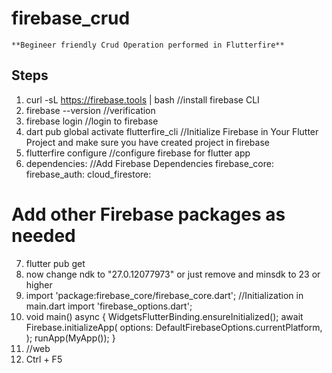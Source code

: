 # firebase_crud

```
**Begineer friendly Crud Operation performed in Flutterfire**
```

## Steps

1. curl -sL https://firebase.tools | bash //install firebase CLI
2. firebase --version //verification
3. firebase login //login to firebase
4. dart pub global activate flutterfire_cli //Initialize Firebase in Your Flutter Project
   and make sure you have created project in firebase
5. flutterfire configure //configure firebase for flutter app
6. dependencies: //Add Firebase Dependencies
   firebase_core:
   firebase_auth:
   cloud_firestore:

# Add other Firebase packages as needed

7. flutter pub get
8. now change ndk to "27.0.12077973" or just remove and minsdk to 23 or higher
9. import 'package:firebase_core/firebase_core.dart'; //Initialization in main.dart
   import 'firebase_options.dart';
10. void main() async {
    WidgetsFlutterBinding.ensureInitialized();
    await Firebase.initializeApp(
    options: DefaultFirebaseOptions.currentPlatform,
    );
    runApp(MyApp());
    }
11. <script src="/__/firebase/init.js"></script> //web
12. Ctrl + F5
